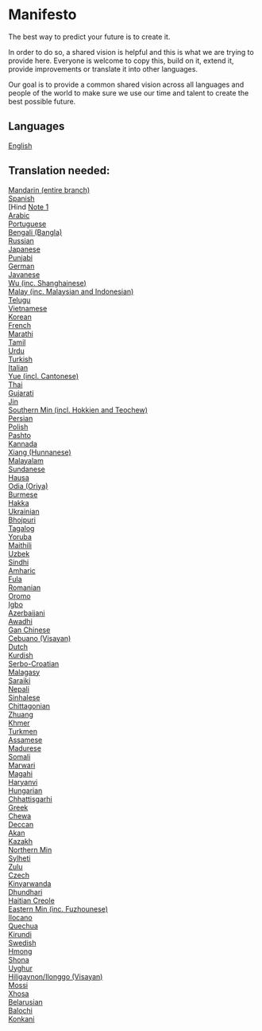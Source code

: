 # Manifesto

The best way to predict your future is to create it.

In order to do so, a shared vision is helpful and this is what we are trying to provide here. 
Everyone is welcome to copy this, build on it, extend it, provide improvements or translate it into other languages.

Our goal is to provide a common shared vision across all languages and people of the world to make sure we use our time and talent to create the best possible future.


## Languages

[English](https://github.com/katapultnow/katapult-manifesto/blob/master/en/katapult-manifesto.md)     

## Translation needed:

[Mandarin (entire branch)]()     
[Spanish]()     
[Hind [Note 1]()     
[Arabic]()     
[Portuguese]()     
[Bengali (Bangla)]()     
[Russian]()     
[Japanese]()     
[Punjabi]()     
[German]()     
[Javanese]()     
[Wu (inc. Shanghainese)]()     
[Malay (inc. Malaysian and Indonesian)]()     
[Telugu]()     
[Vietnamese]()     
[Korean]()     
[French]()     
[Marathi]()     
[Tamil]()     
[Urdu]()     
[Turkish]()     
[Italian]()     
[Yue (incl. Cantonese)]()     
[Thai]()     
[Gujarati]()     
[Jin]()     
[Southern Min (incl. Hokkien and Teochew)]()     
[Persian]()     
[Polish]()     
[Pashto]()     
[Kannada]()     
[Xiang (Hunnanese)]()     
[Malayalam]()     
[Sundanese]()     
[Hausa]()     
[Odia (Oriya)]()     
[Burmese]()     
[Hakka]()     
[Ukrainian]()     
[Bhojpuri]()     
[Tagalog]()     
[Yoruba]()     
[Maithili]()     
[Uzbek]()     
[Sindhi]()     
[Amharic]()     
[Fula]()     
[Romanian]()     
[Oromo]()     
[Igbo]()     
[Azerbaijani]()     
[Awadhi]()     
[Gan Chinese]()     
[Cebuano (Visayan)]()     
[Dutch]()     
[Kurdish]()     
[Serbo-Croatian]()     
[Malagasy]()     
[Saraiki]()     
[Nepali]()     
[Sinhalese]()     
[Chittagonian]()     
[Zhuang]()     
[Khmer]()     
[Turkmen]()     
[Assamese]()     
[Madurese]()     
[Somali]()     
[Marwari]()     
[Magahi]()     
[Haryanvi]()     
[Hungarian]()     
[Chhattisgarhi]()     
[Greek]()     
[Chewa]()     
[Deccan]()     
[Akan]()     
[Kazakh]()     
[Northern Min]()     
[Sylheti]()     
[Zulu]()     
[Czech]()     
[Kinyarwanda]()     
[Dhundhari]()     
[Haitian Creole]()     
[Eastern Min (inc. Fuzhounese)]()     
[Ilocano]()     
[Quechua]()     
[Kirundi]()     
[Swedish]()     
[Hmong]()     
[Shona]()     
[Uyghur]()     
[Hiligaynon/Ilonggo (Visayan)]()     
[Mossi]()     
[Xhosa]()     
[Belarusian]()     
[Balochi]()     
[Konkani]()     

